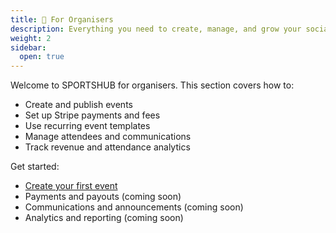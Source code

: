 ```yaml
---
title: 🎯 For Organisers
description: Everything you need to create, manage, and grow your social sports events.
weight: 2
sidebar:
  open: true
---
```


Welcome to SPORTSHUB for organisers. This section covers how to:

- Create and publish events
- Set up Stripe payments and fees
- Use recurring event templates
- Manage attendees and communications
- Track revenue and attendance analytics

Get started:

- [Create your first event](../getting-started)
- Payments and payouts (coming soon)
- Communications and announcements (coming soon)
- Analytics and reporting (coming soon)
